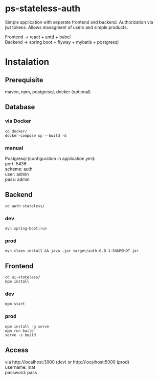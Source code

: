 # ps-stateless-auth

Simple application with seperate frontend and backend. Authorization via jwt tokens. Allows managment of users and simple products.

Frontend  -> react + antd + babel  
Backend   -> spring boot + flyway + mybatis + postgresql

# Instalation

## Prerequisite
maven, npm, postgresql, docker (optional)

## Database
### via Docker
```
cd docker/
docker-compose up --build -d
```
### manual
Postgresql (configuration in application.yml):  
port:   5436  
scheme: auth  
user:   admin  
pass:   admin  

## Backend
```
cd auth-stateless/ 
```
### dev
```
mvn spring-boot:run
```
### prod
```
mvn clean install && java -jar target/auth-0.0.1-SNAPSHOT.jar
```

## Frontend
```
cd ui-stateless/ 
npm install
```
### dev
```
npm start
```
### prod
```
npm install -g serve
npm run build
serve -s build
```

## Access
via http://localhost:3000 (dev) or http://localhost:5000 (prod)  
username: mat  
password: pass  
